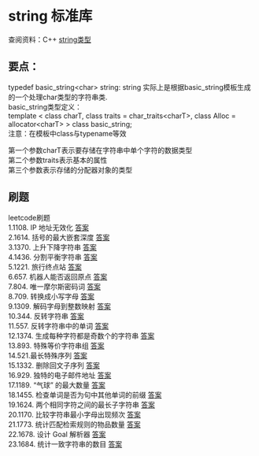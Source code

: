
# string 标准库

查阅资料：C++ [string类型](http://www.cplusplus.com/reference/string/string/)

## 要点：
typedef basic_string\<char\> string: string 实际上是根据basic_string模板生成的一个处理char类型的字符串类.  
basic_string类型定义：  
template \< class charT,  class traits = char_traits\<charT\>, class Alloc = allocator\<charT\>  \> class basic_string;  
注意：在模板中class与typename等效

第一个参数charT表示要存储在字符串中单个字符的数据类型      
第二个参数traits表示基本的属性  
第三个参数表示存储的分配器对象的类型  

## 刷题
leetcode刷题  
1.1108. IP 地址无效化       [答案](chapter001.md)  
2.1614. 括号的最大嵌套深度  [答案](chapter002.md)  
3.1370. 上升下降字符串      [答案](chapter003.md)  
4.1436. 分割平衡字符串      [答案](chapter004.md)  
5.1221. 旅行终点站          [答案](chapter005.md)  
6.657.  机器人能否返回原点 [答案](chapter006.md)  
7.804. 唯一摩尔斯密码词     [答案](chapter007.md)  
8.709. 转换成小写字母       [答案](chapter008.md)   
9.1309. 解码字母到整数映射    [答案](chapter009.md)   
10.344. 反转字符串           [答案](chapter010.md)     
11.557. 反转字符串中的单词   [答案](chapter011.md)   
12.1374. 生成每种字符都是奇数个的字符串  [答案](chapter012.md)   
13.893. 特殊等价字符串组  [答案](chapter013.md)   
14.521.最长特殊序列  [答案](chapter014.md)   
15.1332. 删除回文子序列  [答案](chapter015.md)  
16.929. 独特的电子邮件地址  [答案](chapter016.md)   
17.1189. “气球” 的最大数量  [答案](chapter017.md)   
18.1455. 检查单词是否为句中其他单词的前缀  [答案](chapter018.md)   
19.1624. 两个相同字符之间的最长子字符串  [答案](chapter019.md)   
20.1170. 比较字符串最小字母出现频次 [答案](chapter020.md)   
21.1773. 统计匹配检索规则的物品数量 [答案](chapter021.md)   
22.1678. 设计 Goal 解析器 [答案](chapter022.md)   
23.1684. 统计一致字符串的数目 [答案](chapter023.md)   









